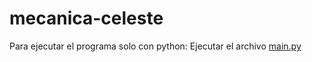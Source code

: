 # mecanica-celeste

Para ejecutar el programa solo con python: Ejecutar el archivo [main.py](./main.py)

